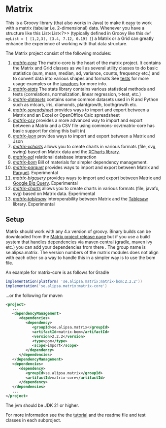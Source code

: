 # Matrix
This is a Groovy library (that also works in Java) to make it easy to work with
a matrix (tabular i.e. 2-dimensional) data. Whenever you ḧave a structure like this
List<List<?>> (typically defined in 
Groovy like this `def myList = [ [1,2,3], [3.4, 7.12, 0.19] ]`) a Matrix or
a Grid can greatly enhance the experience of working with that data structure.

The Matrix project consist of the following modules:
1. _[matrix-core](https://github.com/Alipsa/matrix/blob/main/matrix-core/readme.md)_ The matrix-core is the heart of the matrix project. It
   contains the Matrix and Grid classes as well as several utility classes to
   do basic statistics (sum, mean, median, sd, variance, counts, frequency etc.) and to
   convert data into various shapes and formats
   See [tests](https://github.com/Alipsa/matrix/blob/main/matrix-core/src/test/groovy/MatrixTest.groovy) for more usage examples or
   the [javadocs](https://javadoc.io/doc/se.alipsa.matrix/matrix-core/latest/index.html) for more info.
1. _[matrix-stats](https://github.com/Alipsa/matrix/blob/main/matrix-stats/README.md)_ The stats library contains various statistical methods and tests
   (correlations, normalization, linear regression, t-test, etc.)
1. _[matrix-datasets](https://github.com/Alipsa/matrix/blob/main/matrix-datasets/README.md)_ contains some common datasets used in R and Python such as mtcars, iris, diamonds, plantgrowth, toothgrowth etc.
1. _[matrix-spreadsheet](https://github.com/Alipsa/matrix/blob/main/matrix-spreadsheet/README.md)_ provides ways to import and export between a Matrix and an Excel or OpenOffice Calc spreadsheet
1. _[matrix-csv](https://github.com/Alipsa/matrix/blob/main/matrix-csv/README.md)_ provides a more advanced way to import and export between a Matrix and a CSV file using commons-csv(matrix-core has basic support
   for doing this built in)
1. _[matrix-json](https://github.com/Alipsa/matrix/blob/main/matrix-json/README.md)_ provides ways to import and export between a Matrix and Json
1. _[matrix-xcharts](https://github.com/Alipsa/matrix/blob/main/matrix-xcharts/README.md)_ allows you to create charts in various formats (file, svg, swing) based on Matrix data and the [XCharts library](https://github.com/knowm/XChart). 
1. _[matrix-sql](https://github.com/Alipsa/matrix/blob/main/matrix-sql/readme.md)_ relational database interaction
1. _[matrix-bom](https://github.com/Alipsa/matrix/blob/main/matrix-bom/readme.md)_ Bill of materials for simpler dependency management.
1. _[matrix-parquet](https://github.com/Alipsa/matrix/blob/main/matrix-parquet/readme.md)_ provides ways to import and export between Matrix and [Parquet](https://parquet.apache.org/). Experimental
1. _[matrix-bigquery](https://github.com/Alipsa/matrix/blob/main/matrix-bigquery/readme.md)_
   provides ways to import and export between Matrix and [Google Big Query](https://cloud.google.com/bigquery). Experimental
1. _[matrix-charts](https://github.com/Alipsa/matrix/blob/main/matrix-charts/README.md)_ allows you to create charts in various formats (file, javafx, svg) based on Matrix data. Experimental
1. _[matrix-tablesaw](https://github.com/Alipsa/matrix/blob/main/matrix-tablesaw/readme.md)_ interoperability between Matrix and the [Tablesaw](https://github.com/jtablesaw/tablesaw) library. Experimental

## Setup
Matrix should work with any 4.x version of groovy. Binary builds can be downloaded 
from the [Matrix project release page](https://github.com/Alipsa/matrix/releases) but if you use a build system that 
handles dependencies via maven central (gradle, maven ivy etc.) you can add your dependencies from there
. The group name is se.alipsa.matrix. 
The version numbers of the matrix modules does not align with each other so a way to handle this in a simpler way is to 
use the bom file.

An example for matrix-core is as follows for Gradle
```groovy
implementation(platform( 'se.alipsa.matrix:matrix-bom:2.2.2'))
implementation('se.alipsa.matrix:matrix-core')
```
...or the following for maven
```xml
<project>
   ...
   <dependencyManagement>
      <dependencies>
         <dependency>
            <groupId>se.alipsa.matrix</groupId>
            <artifactId>matrix-bom</artifactId>
            <version>2.2.2</version>
            <type>pom</type>
            <scope>import</scope>
         </dependency>
      </dependencies>
   </dependencyManagement>
   <dependencies>
      <dependency>
         <groupId>se.alipsa.matrix</groupId>
         <artifactId>matrix-core</artifactId>
      </dependency>
   </dependencies>
   ...
</project>
```

The jvm should be JDK 21 or higher.

For more information see the the [tutorial](docs/tutorial/outline.md) and the readme file and test classes in each subproject.
<!---
[Cookbook](docs/cookbook/cookbook.md)
-->


